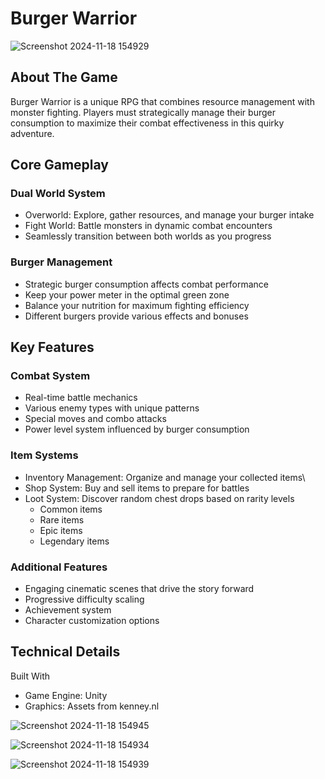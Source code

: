 # Burger Warrior

![Screenshot 2024-11-18 154929](https://github.com/user-attachments/assets/e49e0637-7d4a-49b0-9d3b-3cff73e01942)

## About The Game
Burger Warrior is a unique RPG that combines resource management with monster fighting. Players must strategically manage their burger consumption to maximize their combat effectiveness in this quirky adventure.

## Core Gameplay

### Dual World System
- Overworld: Explore, gather resources, and manage your burger intake
- Fight World: Battle monsters in dynamic combat encounters
- Seamlessly transition between both worlds as you progress

### Burger Management
- Strategic burger consumption affects combat performance
- Keep your power meter in the optimal green zone
- Balance your nutrition for maximum fighting efficiency
- Different burgers provide various effects and bonuses

## Key Features

### Combat System
- Real-time battle mechanics
- Various enemy types with unique patterns
- Special moves and combo attacks
- Power level system influenced by burger consumption

### Item Systems
- Inventory Management: Organize and manage your collected items\
- Shop System: Buy and sell items to prepare for battles
- Loot System: Discover random chest drops based on rarity levels
  - Common items
  - Rare items
  - Epic items
  - Legendary items
    
### Additional Features
- Engaging cinematic scenes that drive the story forward
- Progressive difficulty scaling
- Achievement system
- Character customization options

## Technical Details
Built With
- Game Engine: Unity
- Graphics: Assets from kenney.nl

![Screenshot 2024-11-18 154945](https://github.com/user-attachments/assets/500153eb-1d54-4756-805c-d3031a15fd28)

![Screenshot 2024-11-18 154934](https://github.com/user-attachments/assets/328c1c38-a94f-4e68-8753-ab77a3318f2b)

![Screenshot 2024-11-18 154939](https://github.com/user-attachments/assets/b1117588-21a3-4fcb-879a-e1a8bf919787)
